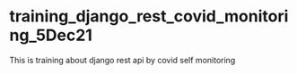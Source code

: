 # training_django_rest_covid_monitoring_5Dec21
This is training about django rest api by covid self monitoring
